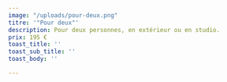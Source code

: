 ```yaml
---
image: "/uploads/pour-deux.png"
titre: '"Pour deux"'
description: Pour deux personnes, en extérieur ou en studio.
prix: 195 €
toast_title: ''
toast_sub_title: ''
toast_body: ''

---
```

